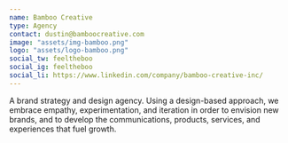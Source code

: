 ```yaml
---
name: Bamboo Creative
type: Agency
contact: dustin@bamboocreative.com
image: "assets/img-bamboo.png"
logo: "assets/logo-bamboo.png"
social_tw: feeltheboo
social_ig: feeltheboo
social_li: https://www.linkedin.com/company/bamboo-creative-inc/
---
```


A brand strategy and design agency. Using a design-based approach, we embrace empathy, experimentation, and iteration in order to envision new brands, and to develop the communications, products, services, and experiences that fuel growth.
